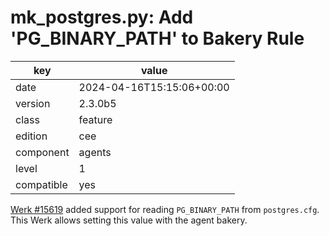 [//]: # (werk v2)
# mk_postgres.py: Add 'PG_BINARY_PATH' to Bakery Rule

key        | value
---------- | ---
date       | 2024-04-16T15:15:06+00:00
version    | 2.3.0b5
class      | feature
edition    | cee
component  | agents
level      | 1
compatible | yes

[Werk #15619](https://checkmk.com/werk/15619) added support for reading `PG_BINARY_PATH` from
`postgres.cfg`. This Werk allows setting this value with the agent bakery.
